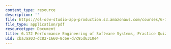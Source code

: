 ```yaml
---
content_type: resource
description: ''
file: https://ol-ocw-studio-app-production.s3.amazonaws.com/courses/6-172-performance-engineering-of-software-systems-fall-2018/cba3aa03dc8216608c6ed7c95d6310e4_MIT6_172F18_practicequiz3.pdf
file_type: application/pdf
resourcetype: Document
title: 6.172 Performance Engineering of Software Systems, Practice Quiz 3
uid: cba3aa03-dc82-1660-8c6e-d7c95d6310e4
---
```

